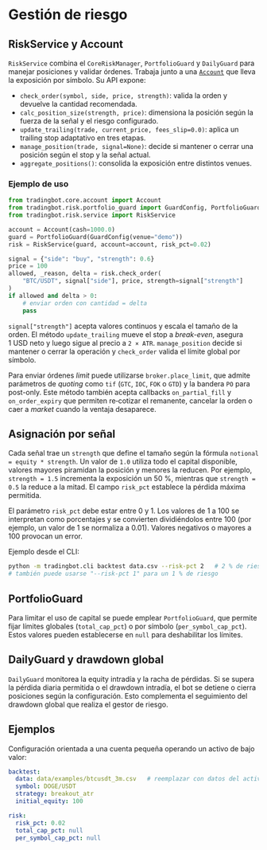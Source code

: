 # Gestión de riesgo

## RiskService y Account

`RiskService` combina el `CoreRiskManager`, `PortfolioGuard` y `DailyGuard`
para manejar posiciones y validar órdenes. Trabaja junto a una
[`Account`](../src/tradingbot/core/account.py) que lleva la exposición por
símbolo. Su API expone:

- `check_order(symbol, side, price, strength)`: valida la orden y devuelve la
  cantidad recomendada.
- `calc_position_size(strength, price)`: dimensiona la posición según la fuerza
  de la señal y el riesgo configurado.
- `update_trailing(trade, current_price, fees_slip=0.0)`: aplica un trailing
  stop adaptativo en tres etapas.
- `manage_position(trade, signal=None)`: decide si mantener o cerrar una
  posición según el stop y la señal actual.
- `aggregate_positions()`: consolida la exposición entre distintos venues.

### Ejemplo de uso

```python
from tradingbot.core.account import Account
from tradingbot.risk.portfolio_guard import GuardConfig, PortfolioGuard
from tradingbot.risk.service import RiskService

account = Account(cash=1000.0)
guard = PortfolioGuard(GuardConfig(venue="demo"))
risk = RiskService(guard, account=account, risk_pct=0.02)

signal = {"side": "buy", "strength": 0.6}
price = 100
allowed, _reason, delta = risk.check_order(
    "BTC/USDT", signal["side"], price, strength=signal["strength"]
)
if allowed and delta > 0:
    # enviar orden con cantidad = delta
    pass
```

`signal["strength"]` acepta valores continuos y escala el tamaño de la orden.
El método `update_trailing` mueve el stop a *break-even*, asegura 1 USD neto y
luego sigue al precio a `2 × ATR`. `manage_position` decide si mantener o cerrar
la operación y `check_order` valida el límite global por símbolo.

Para enviar órdenes *limit* puede utilizarse `broker.place_limit`, que admite
parámetros de *quoting* como `tif` (``GTC``, ``IOC``, ``FOK`` o ``GTD``) y la
bandera `PO` para post-only. Este método también acepta callbacks
`on_partial_fill` y `on_order_expiry` que permiten re‑cotizar el remanente,
cancelar la orden o caer a *market* cuando la ventaja desaparece.

## Asignación por señal

Cada señal trae un `strength` que define el tamaño según la fórmula
`notional = equity * strength`. Un valor de `1.0` utiliza todo el capital
disponible, valores mayores piramidan la posición y menores la reducen.
Por ejemplo, `strength = 1.5` incrementa la exposición un 50 %, mientras que
`strength = 0.5` la reduce a la mitad. El campo `risk_pct` establece la pérdida
máxima permitida.

El parámetro `risk_pct` debe estar entre 0 y 1. Los valores de 1 a 100 se
interpretan como porcentajes y se convierten dividiéndolos entre 100 (por
ejemplo, un valor de 1 se normaliza a 0.01). Valores negativos o mayores a 100
provocan un error.

Ejemplo desde el CLI:

```bash
python -m tradingbot.cli backtest data.csv --risk-pct 2   # 2 % de riesgo
# también puede usarse "--risk-pct 1" para un 1 % de riesgo
```

## PortfolioGuard

Para limitar el uso de capital se puede emplear `PortfolioGuard`, que permite fijar límites globales (`total_cap_pct`) o por símbolo (`per_symbol_cap_pct`). Estos valores pueden establecerse en `null` para deshabilitar los límites.

## DailyGuard y drawdown global

`DailyGuard` monitorea la equity intradía y la racha de pérdidas. Si se supera la pérdida diaria permitida o el drawdown intradía, el bot se detiene o cierra posiciones según la configuración. Esto complementa el seguimiento del drawdown global que realiza el gestor de riesgo.

## Ejemplos

Configuración orientada a una cuenta pequeña operando un activo de bajo valor:

```yaml
backtest:
  data: data/examples/btcusdt_3m.csv   # reemplazar con datos del activo elegido
  symbol: DOGE/USDT
  strategy: breakout_atr
  initial_equity: 100

risk:
  risk_pct: 0.02
  total_cap_pct: null
  per_symbol_cap_pct: null
```
